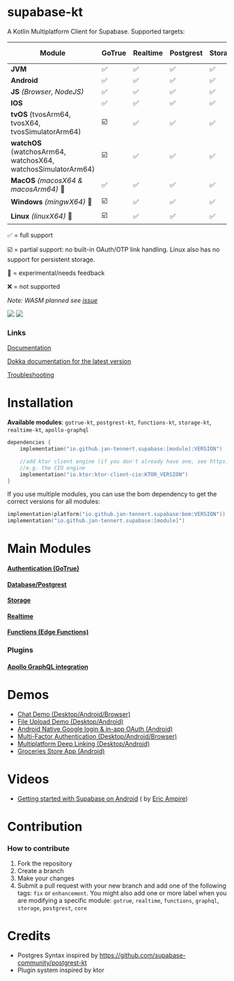 # supabase-kt

A Kotlin Multiplatform Client for Supabase.
Supported targets:

| **Module**                                                    | **GoTrue** | **Realtime** | **Postgrest** | **Storage** | **Functions** | **Apollo-GraphQL** |
|---------------------------------------------------------------|------------|--------------|---------------|-------------|---------------|--------------------|
| **JVM**                                                       | ✅          | ✅            | ✅             | ✅           | ✅             | ✅                  |
| **Android**                                                   | ✅          | ✅            | ✅             | ✅           | ✅             | ✅                  |
| **JS** *(Browser, NodeJS)*                                    | ✅          | ✅            | ✅             | ✅           | ✅             | ✅                  |
| **IOS**                                                       | ✅          | ✅            | ✅             | ✅           | ✅             | ✅                  |
| **tvOS** (tvosArm64, tvosX64, tvosSimulatorArm64)             | ☑️         | ✅            | ✅             | ✅           | ✅             | ✅                  |
| **watchOS** (watchosArm64, watchosX64, watchosSimulatorArm64) | ☑️         | ✅            | ✅             | ✅           | ✅             | ✅                  |
| **MacOS**  *(macosX64 & macosArm64)* 🚧                       | ✅          | ✅            | ✅             | ✅           | ✅             | ✅                  |
| **Windows** *(mingwX64)*   🚧                                 | ☑️         | ✅            | ✅             | ✅           | ✅             | ❌                  |
| **Linux** *(linuxX64)*  🚧                                    | ☑️         | ✅            | ✅             | ✅           | ✅             | ❌                  |

✅ = full support

☑️ = partial support: no built-in OAuth/OTP link handling. Linux also has no support for persistent storage.

🚧 = experimental/needs feedback

❌ = not supported

*Note: WASM planned see [issue](https://github.com/supabase-community/supabase-kt/issues/86)*

[![](https://img.shields.io/github/release/supabase-community/supabase-kt?label=stable)](https://github.com/supabase-community/supabase-kt/releases) [![](https://img.shields.io/maven-central/v/io.github.jan-tennert.supabase/supabase-kt?label=experimental)](https://central.sonatype.com/search?q=io.github.jan.supabase&smo=true)

### Links

[Documentation](https://supabase.com/docs/reference/kotlin/introduction)

[Dokka documentation for the latest version](https://supabase-community.github.io/supabase-kt/)

[Troubleshooting](https://github.com/supabase-community/supabase-kt/wiki/Troubleshooting)

# Installation

**Available modules**: `gotrue-kt`, `postgrest-kt`, `functions-kt`, `storage-kt`, `realtime-kt`, `apollo-graphql`

```kotlin
dependencies {
    implementation("io.github.jan-tennert.supabase:[module]:VERSION")

    //add ktor client engine (if you don't already have one, see https://ktor.io/docs/http-client-engines.html for all engines)
    //e.g. the CIO engine
    implementation("io.ktor:ktor-client-cio:KTOR_VERSION")
}
```

If you use multiple modules, you can use the bom dependency to get the correct versions for all
modules:

```kotlin
implementation(platform("io.github.jan-tennert.supabase:bom:VERSION"))
implementation("io.github.jan-tennert.supabase:[module]")
```

# Main Modules

#### [Authentication (GoTrue)](/GoTrue)

#### [Database/Postgrest](/Postgrest)

#### [Storage](/Storage)

#### [Realtime](/Realtime)

#### [Functions (Edge Functions)](/Functions)

### Plugins

#### [Apollo GraphQL integration](/plugins/ApolloGraphQL)

# Demos

- [Chat Demo (Desktop/Android/Browser)](https://github.com/supabase-community/supabase-kt/tree/master/demos/chat-demo-mpp)
- [File Upload Demo (Desktop/Android)](https://github.com/supabase-community/supabase-kt/tree/master/demos/file-upload)
- [Android Native Google login & in-app OAuth (Android)](https://github.com/supabase-community/supabase-kt/tree/master/demos/android-login)
- [Multi-Factor Authentication (Desktop/Android/Browser)](https://github.com/supabase-community/supabase-kt/tree/master/demos/multi-factor-authentication)
- [Multiplatform Deep Linking (Desktop/Android)](https://github.com/supabase-community/supabase-kt/tree/master/demos/multiplatform-deeplinks)
- [Groceries Store App (Android)](https://github.com/hieuwu/android-groceries-store)

# Videos

- [Getting started with Supabase on Android](https://www.youtube.com/watch?v=SGr73sWMX6w) (
  by [Eric Ampire](https://www.youtube.com/@eric-ampire))

# Contribution

### How to contribute

1. Fork the repository
2. Create a branch
3. Make your changes
4. Submit a pull request with your new branch and add one of the following tags: `fix`
   or `enhancement`. You might also add one or more label when you are modifying a specific
   module: `gotrue`, `realtime`, `functions`, `graphql`, `storage`, `postgrest`, `core`

# Credits

- Postgres Syntax inspired by https://github.com/supabase-community/postgrest-kt
- Plugin system inspired by ktor
